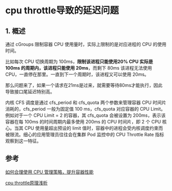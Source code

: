 # cpu throttle导致的延迟问题

## 1. 概述

通过 cGroups 限制容器 CPU 使用量时，实际上限制的是对应进程的 CPU 的使用时间。

比如每次 CPU 切换周期为 100ms，**限制该进程只能使用20% CPU 实际是 100ms 的周期内，该进程只能使用 20ms**，而剩下 80ms 该进程无法使用 CPU，一直停在那里。一直到下一个周期时，该进程又可以使用 20ms。



那么问题来了，如果一个请求在21ms是过来，就需要等待80ms才能执行，因此导致接口尾延迟特别高。



内核 CFS 调度是通过 cfs_period 和 cfs_quota 两个参数来管理容器 CPU 时间片消耗的，cfs_period 一般为固定值 100 ms，cfs_quota 对应容器的 CPU Limit。例如对于一个 CPU Limit = 2 的容器，其 cfs_quota 会被设置为 200ms，表示该容器在每 100ms 的时间周期内最多使用 200ms 的 CPU 时间片，即 2 个 CPU 核心。当其 CPU 使用量超出预设的 limit 值时，容器中的进程会受内核调度约束而被限流。细心的应用管理员往往会在集群 Pod 监控中的 CPU Throttle Rate 指标观察到这一特征。



## 参考

[如何合理使用 CPU 管理策略，提升容器性能](https://mp.weixin.qq.com/s/N7UWOjqEnZ8oojWgFGBOlQ)

[cpu throttle原理浅析](https://blog.csdn.net/huang987246510/article/details/118424808)